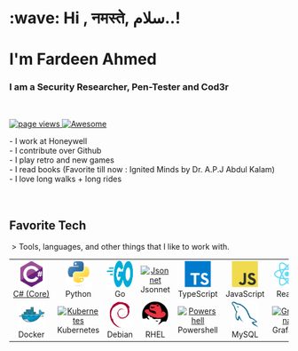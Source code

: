<h1 align="left" id="macropower-title">:wave: Hi , नमस्ते, سلام..! </h1>
<h1 align="left" id="macropower-title">I'm Fardeen Ahmed</h1>
<h3 align="left">I am a Security Researcher, Pen-Tester and Cod3r</h3>
 <p align="left">
<a href="https://github.com/fardeen-ahmed">
<img src="https://komarev.com/ghpvc/?username=macropower" alt="page views" />
</a>
</a>
<a href="#">
<img alt="Awesome" src="https://awesome.re/mentioned-badge.svg">
</a>
</p>
- I work at Honeywell <br>
- I contribute over Github <br>
- I play retro and new games<br>
- I read books (Favorite till now : Ignited Minds by Dr. A.P.J Abdul Kalam)<br>
- I love long walks + long rides<br>
 <br>
 <h2 align="left" id="macropower-tech">Favorite Tech</h2>
 > Tools, languages, and other things that I like to work with.
 <table>
<tr>
<td align="center" width="96">
<a href="#macropower-tech">
<img src="./img/csharp-original.svg" width="48" height="48" alt="C#" />
</a<br>C#&nbsp;(Core)
</td>
<td align="center" width="96">
<a href="#macropower-tech">
<img src="./img/python-original.svg" width="48" height="48" alt="Python" />
</a>
<br>Python
</td>
<td align="center" width="96">
<a href="#macropower-tech">
<img src="./img/go-flat.svg" width="48" height="48" alt="Golang" />
</a>
<br>Go
</td>
<td align="center" width="96">
<a href="#macropower-tech">
<img src="https://jsonnet.org/img/isologo.svg" width="48" height="48" alt="Jsonnet" 
>
</a>
<br>Jsonnet
</td>
<td align="center" width="96">
<a href="#macropower-tech">
<img src="./img/typescript-original.svg" width="48" height="48" alt="TypeScript" />
</a>
<br>TypeScript
</td>
<td align="center" width="96">
<a href="#macropower-tech">
<img src="./img/javascript-original.svg" width="48" height="48" alt="JavaScript" />
</a>
<br>JavaScript
</td>
<td align="center" width="96">
<a href="#macropower-tech" >
<img src="./img/react-original.svg" width="48" height="48" alt="React" />
</a>
<br>React
</td>
<td align="center" width="96">
<a href="#macropower-tech">
<img src="./img/bootstrap-plain.svg" width="48" height="48" alt="Bootstrap" />
</a>
<br>Bootstrap
</td>
<td align="center" width="96">
<a href="#macropower-tech">
<img src="./img/sass-original.svg" width="48" height="48" alt="Sass" />
</a>
<br>Sass</td>
</tr>
<tr>
<td align="center" width="96"> 
<a href="#macropower-tech" >
<img src="./img/docker-original.svg" width="48" height="48" alt="Docker" />
</a>
<br>Docker
</td>
<td align="center" width="96">
<a href="#macropower-tech" >
<img src="https://raw.githubusercontent.com/cncf/artwork/master/projects
kubernetes/icon/color/kubernetes-icon-color.svg" width="48" height="48" alt="Kubernetes"
/>
</a>
<br>Kubernetes
</td>
<td align="center" width="96">
<a href="#macropower-tech">
<img src="./img/debian-original.svg" width="48" height="48" alt="Debian" />
</a>
<br>Debian
</td>
<td align="center" width="96">
<a href="#macropower-tech">
<img src="./img/redhat-original.svg" width="48" height="48" alt="RHEL" />
</a>
<br>RHEL
</td>
<td align="center" width="96">
<a href="#macropower-tech">
<img src="https://raw.githubusercontent.com/PowerShell/PowerShell/master/assets
ps_black_128.svg" width="48" height="48" alt="Powershell" />
</a>
<br>Powershell
</td>
<td align="center" width="96">
<a href="#macropower-tech">
<img src="./img/mysql-original.svg" width="48" height="48" alt="MySQL" />
</a>
<br>MySQL
</td>
<td align="center" width="96">
<a href="#macropower-tech" >
<img src="https://raw.githubusercontent.com/grafana/grafana/master/public/img
grafana_icon.svg" width="48" height="48" alt="Grafana" />
</a>
<br>Grafana
</td>
<td align="center" width="96"><a href="#macropower-tech" >
<img src="https://github.com/cncf/artwork/blob/master/projects/prometheus/icon
color/prometheus-icon-color.svg" width="48" height="48" alt="Prometheus" />
</a>
<br>Prometheus
</td>
<td align="center" width="96">
<a href="#macropower-tech" >
<img src="https://raw.githubusercontent.com/cncf/artwork/master/projects/thanos
icon/color/thanos-icon-color.svg" width="48" height="48" alt="Thanos" />
</a>
<br>Thanos
</td>
</tr>
</table>
